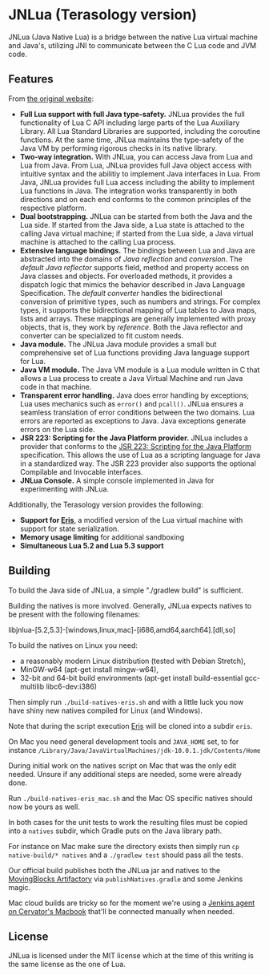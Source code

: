 # JNLua (Terasology version)

JNLua (Java Native Lua) is a bridge between the native Lua virtual machine and Java's, utilizing JNI to communicate between the C Lua code and JVM 
code.

## Features

From [the original website](https://code.google.com/p/jnlua/):

- **Full Lua support with full Java type-safety.** JNLua provides the full functionality of Lua C API including large parts of the Lua Auxiliary 
Library. All Lua Standard Libraries are supported, including the coroutine functions. At the same time, JNLua maintains the type-safety of the Java 
VM by performing rigorous checks in its native library.
- **Two-way integration.** With JNLua, you can access Java from Lua and Lua from Java. From Lua, JNLua provides full Java object access with 
intuitive syntax and the abilitiy to implement Java interfaces in Lua. From Java, JNLua provides full Lua access including the ability to implement 
Lua functions in Java. The integration works transparently in both directions and on each end conforms to the common principles of the respective 
platform.
- **Dual bootstrapping.** JNLua can be started from both the Java and the Lua side. If started from the Java side, a Lua state is attached to the 
calling Java virtual machine; if started from the Lua side, a Java virtual machine is attached to the calling Lua process.
- **Extensive language bindings.** The bindings between Lua and Java are abstracted into the domains of *Java reflection* and *conversion*. The 
*default Java reflector* supports field, method and property access on Java classes and objects. For overloaded methods, it provides a dispatch 
logic that mimics the behavior described in Java Language Specification. The *default converter* handles the bidirectional conversion of primitive 
types, such as numbers and strings. For complex types, it supports the bidirectional mapping of Lua tables to Java maps, lists and arrays. These 
mappings are generally implemented with proxy objects, that is, they work by *reference*. Both the Java reflector and converter can be specialized 
to fit custom needs.
- **Java module.** The JNLua Java module provides a small but comprehensive set of Lua functions providing Java language support for Lua.
- **Java VM module.** The Java VM module is a Lua module written in C that allows a Lua process to create a Java Virtual Machine and run Java code 
in that machine.
- **Transparent error handling.** Java does error handling by exceptions; Lua uses mechanics such as `error()` and `pcall()`. JNLua ensures a 
seamless translation of error conditions between the two domains. Lua errors are reported as exceptions to Java. Java exceptions generate errors on 
the Lua side.
- **JSR 223: Scripting for the Java Platform provider.** JNLua includes a provider that conforms to the [JSR 223: Scripting for the Java 
Platform](http://www.jcp.org/en/jsr/detail?id=223) specification. This allows the use of Lua as a scripting language for Java in a standardized 
way. The JSR 223 provider also supports the optional Compilable and Invocable interfaces.
- **JNLua Console.** A simple console implemented in Java for experimenting with JNLua. 

Additionally, the Terasology version provides the following:

- **Support for [Eris](https://github.com/fnuecke/eris)**, a modified version of the Lua virtual machine with support for state serialization.
- **Memory usage limiting** for additional sandboxing
- **Simultaneous Lua 5.2 and Lua 5.3 support**

## Building

To build the Java side of JNLua, a simple "./gradlew build" is sufficient.

Building the natives is more involved. Generally, JNLua expects natives to be present with the following filenames:

libjnlua-[5.2,5.3]-[windows,linux,mac]-[i686,amd64,aarch64].[dll,so]

To build the natives on Linux you need:

* a reasonably modern Linux distribution (tested with Debian Stretch),
* MinGW-w64 (apt-get install mingw-w64),
* 32-bit and 64-bit build environments (apt-get install build-essential gcc-multilib libc6-dev:i386)

Then simply run `./build-natives-eris.sh` and with a little luck you now have shiny new natives compiled for Linux (and Windows).

Note that during the script execution [Eris](https://github.com/fnuecke/eris) will be cloned into a subdir `eris`.

On Mac you need general development tools and `JAVA_HOME` set, to for instance `/Library/Java/JavaVirtualMachines/jdk-10.0.1.jdk/Contents/Home`

During initial work on the natives script on Mac that was the only edit needed. Unsure if any additional steps are needed, some were already done.

Run `./build-natives-eris_mac.sh` and the Mac OS specific natives should now be yours as well.

In both cases for the unit tests to work the resulting files must be copied into a `natives` subdir, which Gradle puts on the Java library path.

For instance on Mac make sure the directory exists then simply run `cp native-build/* natives` and a `./gradlew test` should pass all the tests.

Our official build publishes both the JNLua jar and natives to the [MovingBlocks Artifactory](http://artifactory.terasology.org/artifactory/webapp/#/artifacts/browse/tree/General/libs-snapshot-local/org/terasology/jnlua) via `publishNatives.gradle` and some Jenkins magic.

Mac cloud builds are tricky so for the moment we're using a [Jenkins agent on Cervator's Macbook](http://jenkins.terasology.org/computer/MacBuilder/) that'll be connected manually when needed.

## License

JNLua is licensed under the MIT license which at the time of this writing is the same license as the one of Lua. 
